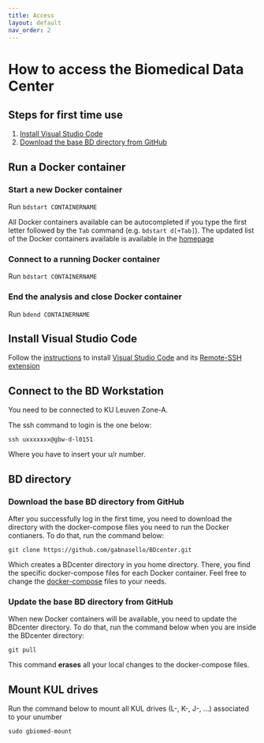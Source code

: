```yaml
---
title: Access 
layout: default
nav_order: 2
---
```


# How to access the Biomedical Data Center

## Steps for first time use

1. [Install Visual Studio Code](#install-visual-studio-code)
2. [Download the base BD directory from GitHub](#download-the-base-bd-directory-from-github)

## Run a Docker container

### Start a new Docker container

Run
```bdstart CONTAINERNAME```

All Docker containers available can be autocompleted if you type the first letter followed by the ```Tab``` command (e.g. ```bdstart d[+Tab]```). The updated list of the Docker containers available is available in the [homepage](./index)

### Connect to a running Docker container

Run
```bdstart CONTAINERNAME```

### End the analysis and close Docker container

Run
```bdend CONTAINERNAME```

## Install Visual Studio Code

Follow the [instructions](https://code.visualstudio.com/docs/remote/ssh) to install [Visual Studio Code](https://code.visualstudio.com/) and its [Remote-SSH extension](https://marketplace.visualstudio.com/items?itemName=ms-vscode-remote.remote-ssh)

## Connect to the BD Workstation

You need to be connected to KU Leuven Zone-A.

The ssh command to login is the one below:

```ssh uxxxxxxx@gbw-d-l0151```

Where you have to insert your u/r number.

## BD directory

### Download the base BD directory from GitHub

After you successfully log in the first time, you need to download the directory with the docker-compose files you need to run the Docker contianers. To do that, run the command below:

```git clone https://github.com/gabnasello/BDcenter.git```

Which creates a BDcenter directory in you home directory. There, you find the specific docker-compose files for each Docker container. Feel free to change the [docker-compose](https://docs.docker.com/get-started/08_using_compose/) files to your needs.

### Update the base BD directory from GitHub

When new Docker containers will be available, you need to update the BDcenter directory. To do that, run the command below when you are inside the BDcenter directory:

```git pull```

This command **erases** all your local changes to the docker-compose files. 

## Mount KUL drives

Run the command below to mount all KUL drives (L-, K-, J-, ...) associated to your unumber

```sudo gbiomed-mount```
